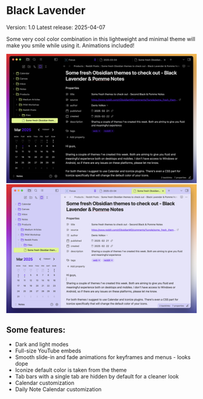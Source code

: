 # Black Lavender
Version: 1.0
Latest release: 2025-04-07

Some very cool color combination in this lightweight and minimal theme will make you smile while using it.
Animations included!

![](https://github.com/MrParalloid/black-lavender/blob/main/2025-03-04%20Black%20Lavender%20Dark.png)
![](https://github.com/MrParalloid/black-lavender/blob/main/2025-03-04%20Black%20Lavender%20Light.png)

## Some features:
- Dark and light modes
- Full-size YouTube embeds
- Smooth slide-in and fade animations for keyframes and menus - looks dope
- Iconize default color is taken from the theme
- Tab bars with a single tab are hidden by default for a cleaner look
- Calendar customization
- Daily Note Calendar customization
